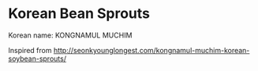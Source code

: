 # Korean Bean Sprouts

Korean name: KONGNAMUL MUCHIM

Inspired from http://seonkyounglongest.com/kongnamul-muchim-korean-soybean-sprouts/

